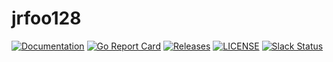 # jrfoo128

[![Documentation](https://godoc.org/github.com/cb-kubecd/jrfoo128?status.svg)](https://pkg.go.dev/mod/github.com/cb-kubecd/jrfoo128)
[![Go Report Card](https://goreportcard.com/badge/github.com/cb-kubecd/jrfoo128)](https://goreportcard.com/report/github.com/cb-kubecd/jrfoo128)
[![Releases](https://img.shields.io/github/release-pre/cb-kubecd/jwizard.svg)](https://github.com/cb-kubecd/jrfoo128/releases)
[![LICENSE](https://img.shields.io/github/license/cb-kubecd/jrfoo128.svg)](https://github.com/jenkins-x-labs/jrfoo128/blob/master/LICENSE)
[![Slack Status](https://img.shields.io/badge/slack-join_chat-white.svg?logo=slack&style=social)](https://slack.k8s.io/)
